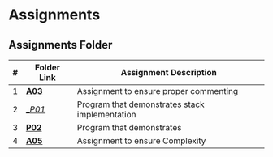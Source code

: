 # Assignments
##  Assignments Folder

|   #   | Folder Link | Assignment Description |
| :---: | ----------- | ---------------------- |
|    1   |  [__A03__](https://github.com/jbwilliams1006/3013-Algorithms-Williams/tree/main/Assignments/A03)      |     Assignment to ensure proper commenting                                                                              
|    2  |  [__P01_](https://github.com/jbwilliams1006/3013-Algorithms-Williams/tree/main/Assignments/P01)      |     Program that demonstrates stack implementation  
|    3  |  [__P02__](https://github.com/jbwilliams1006/3013-Algorithms-Williams/tree/main/Assignments/P02)      |     Program that demonstrates   
|    4  |  [__A05__](https://github.com/jbwilliams1006/3013-Algorithms-Williams/tree/main/Assignments/P02)      |     Assignment to ensure Complexity
